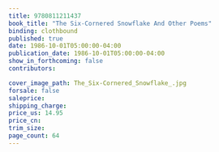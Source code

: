 ```yaml
---
title: 9780811211437
book_title: "The Six-Cornered Snowflake And Other Poems"
binding: clothbound
published: true
date: 1986-10-01T05:00:00-04:00
publication_date: 1986-10-01T05:00:00-04:00
show_in_forthcoming: false
contributors:

cover_image_path: The_Six-Cornered_Snowflake_.jpg
forsale: false
saleprice:
shipping_charge:
price_us: 14.95
price_cn:
trim_size:
page_count: 64
---
```


